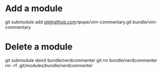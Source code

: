# Add a module
git submodule add git@github.com:tpope/vim-commentary.git bundle/vim-commentary

# Delete a module
git submodule deinit bundle/nerdcommenter
git rm bundle/nerdcommenter
rm -rf .git/modules/bundle/nerdcommenter
